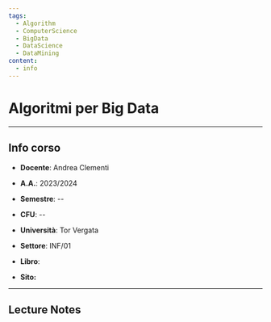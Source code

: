```yaml
---
tags:
  - Algorithm
  - ComputerScience
  - BigData
  - DataScience
  - DataMining
content:
  - info
---
```


# Algoritmi per Big Data
--------------------------
## Info corso
- **Docente**: Andrea Clementi
- **A.A.**: 2023/2024
- **Semestre**: --
- **CFU**: --
- **Università**: Tor Vergata
- **Settore**: INF/01

- **Libro**: 
- **Sito:** 

----------------
## Lecture Notes